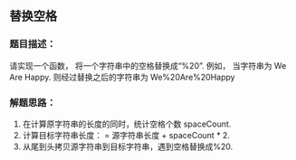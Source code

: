 ## 替换空格
### 题目描述：
请实现一个函数， 将一个字符串中的空格替换成“%20”. 例如， 当字符串为 We Are Happy. 则经过替换之后的字符串为 We%20Are%20Happy

### 解题思路：
1. 在计算原字符串的长度的同时，统计空格个数 spaceCount. 
2. 计算目标字符串长度： = 源字符串长度 + spaceCount * 2. 
3. 从尾到头拷贝源字符串到目标字符串，遇到空格替换成%20. 
